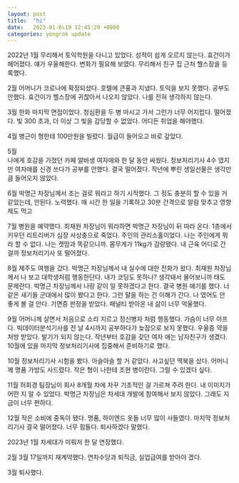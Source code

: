 ```yaml
---
layout: post
title:  "hi"
date:   2023-01-0\19 12:45:29 +0900
categories: yongrok update
---
```




2022년
1월
    무리해서 토익학원을 다니고 있었다. 성적이 쉽게 오르지 않는다.
    효건이가 헤어졌다. 얘가 우울해한다. 변화가 필요해 보였다. 
    무리해서 친구 집 근처 헬스장을 등록했다.

2월
    어머니가 코로나에 확정되셨다. 호텔에 큰횽과 지냈다.
    토익을 보지 못했다. 공부도 안했다.
    효건이가 헬스장에 귀찮아서 나오지 않았다.
    나를 전혀 생각하지 않는다.

3월
    한화 마지막 면접이었다. 청심환을 두 병 마시고 가서 그런가 너무 어지럽다.
    떨어졌다.
    빛 300 초과, 더 이상 그 빛을 감당할 수 없었다. 
    어디든 취업을 해야했다.

4월
    병근이 형한테 100만원을 빌렸다. 월급이 들어오고 바로 갚았다.

5월  
    나에게 호감을 가졌던 카페 알바생 여자애와 한 달 동안 싸웠다. 
    정보처리기사 4수 였지만 여자애를 신경 쓰다가 공부를 안했다. 
    결국 떨어졌다.
    작년에 뿌린 생일선물은 생각만큼 들어오지 않았다.

6월
    박명근 차장님께서 조는 걸로 뭐라고 하기 시작했다.
    그 정도 충분히 할 수 있을 거 같았는데, 안된다.
    노력했다. 매 시간 한 일을 기록하고 30분 간격으로 알람 맞추고 영향제도 먹고 

7월
    병원을 예약했다.
    최재원 차장님이 뭐라하면 박명근 차장님이 뒤 따라 온다.
    1층에서 키우던 리트리버가 심장 사상충으로 죽었다. 주인의 관리소홀이었다.
    나는 주인에게 뭐라 할 수 없다. 나는 캣맘과 똑같으니까.
    몸무게가 11kg가 감량됐다. 내 근육 어디로 간 걸까
    정보처리기사 또 떨어졌다.
    
8월
    제주도 여행을 갔다. 박명근 차장님께서 내 실수에 대한 전화가 왔다.
    최재원 차장님께서 나 보고 대학생처럼 행동한단다. 
    내가 코딩도 못하나? 생각돼서 물어보니까 태도 문제란다.
    박명근 차장님께서 나랑 같이 일 못하겠다고 한다. 결국 병원 얘기를 했다.
    너 같은 새기들 군대에서 많이 봤다고 한다.
    그런 말을 하는 건 이해가 간다. 나 였어도 안 좋게 볼 걸 안다.
    기면증 판정을 받았다. 패널티 받아온 내 삶이 너무 억울했다.

9월
    어머니께 살면서 처음으로 소리 지르고 정신병자 처럼 행동했다. 가슴이 너무 아프다.
    빅데이터분석기사를 전 날 4시까지 공부하다가 늦잠으로 보지 못했다.
    우울증 약을 처방 받았다. 발기가 되지 않는다.
    작년부터 호감을 갖던 여자 애는 남자친구가 생겼다. 
    10월에 있을 마지막 정보처리기사에 집중해서 준비하기로 했다.

10월
    정보처리기사 시험을 봤다. 아슬아슬 할 거 같았다.
    사고싶던 맥북을 샀다. 어머니께 명품 가방도 사드렸다.
    작은 형이 나한테 조현 병이란다. 그럴 수 있겠다 싶다.

11월
    허회경 팀장님이 회사 8개월 차에 자꾸 기초적인 걸 가르쳐 주려 한다. 
    내 이미지가 어떤 지 알 수 있었다.
    박명근 차장님은 차세대 개발에 참여해서 보지 않았다.
    그래도 지금이 너무 편하다.

12월
    작은 소비에 중독이 됐다. 명품, 하이엔드 옷들 너무 많이 사들였다.
    마지막 정보처리기사 결국 떨어졌다.
    너무 힘들다.
    퇴사하겠다 말했다.


2023년
1월
    차세대가 미뤄저 한 달 연장했다.

2월
    3월 17일까지 재계약했다. 연차수당과 퇴직금, 실업급여를 받아야 겠다.

3월
    퇴사했다.